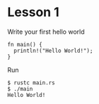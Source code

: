 # Lesson 1

Write your first hello world

```
fn main() {
  println!("Hello World!");
}
```

Run 

```
$ rustc main.rs
$ ./main
Hello World!
```